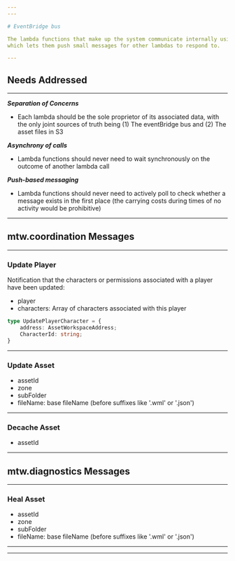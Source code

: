 ```yaml
---
---

# EventBridge bus

The lambda functions that make up the system communicate internally using an EventBridge bus
which lets them push small messages for other lambdas to respond to.

---
```


## Needs Addressed

---

***Separation of Concerns***
- Each lambda should be the sole proprietor of its associated data, with the only joint sources
of truth being (1) The eventBridge bus and (2) The asset files in S3

***Asynchrony of calls***
- Lambda functions should never need to wait synchronously on the outcome of another lambda
call

***Push-based messaging***
- Lambda functions should never need to actively poll to check whether a message exists in the
first place (the carrying costs during times of no activity would be prohibitive)

---

## mtw.coordination Messages

---

### Update Player

Notification that the characters or permissions associated with a player have been updated:
- player
- characters: Array of characters associated with this player

```ts
type UpdatePlayerCharacter = {
    address: AssetWorkspaceAddress;
    CharacterId: string;
}
```

---

### Update Asset
- assetId
- zone
- subFolder
- fileName: base fileName (before suffixes like '.wml' or '.json')

---

### Decache Asset
- assetId

---

## mtw.diagnostics Messages

---

### Heal Asset
- assetId
- zone
- subFolder
- fileName: base fileName (before suffixes like '.wml' or '.json')

---
---